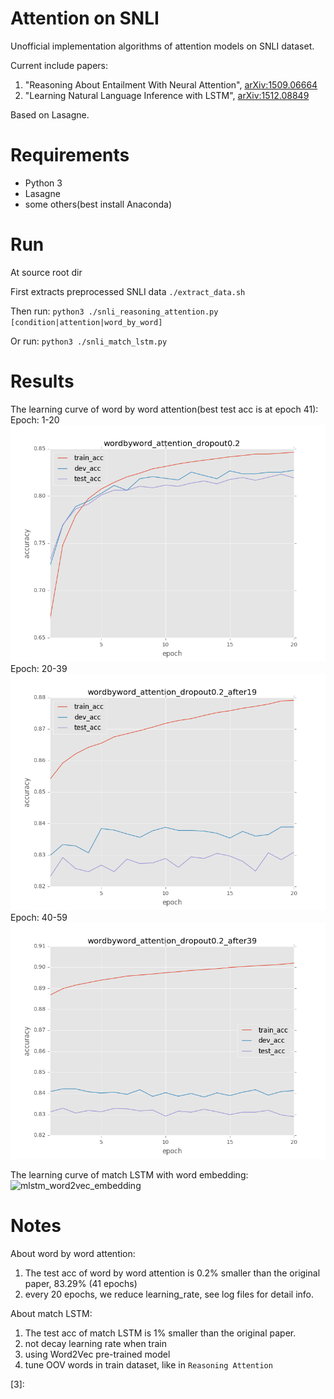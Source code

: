Attention on SNLI
===================
Unofficial implementation algorithms of attention models on SNLI dataset.

Current include papers:

1. "Reasoning About Entailment With Neural Attention", [arXiv:1509.06664][1]
2. "Learning Natural Language Inference with LSTM", [arXiv:1512.08849][2]

Based on Lasagne.


Requirements
===========
* Python 3
* Lasagne
* some others(best install Anaconda)

Run
===
At source root dir

First extracts preprocessed SNLI data
`./extract_data.sh`

Then run:
`python3 ./snli_reasoning_attention.py [condition|attention|word_by_word]`


Or run:
`python3 ./snli_match_lstm.py`


Results
======

The learning curve of word by word attention(best test acc is at epoch 41):
Epoch: 1-20
![wordbyword_attention](./wordbyword_attention_dropout0.2.png)
Epoch: 20-39
![wordbyword_attention20_39](./wordbyword_attention_dropout0.2_after19.png)
Epoch: 40-59
![wordbyword_attention40_59](./wordbyword_attention_dropout0.2_after39.png)

The learning curve of match LSTM with word embedding:
![mlstm_word2vec_embedding](./mlstm_word2vec_embedding.png)

Notes
=====
About word by word attention:

1. The test acc of word by word attention is 0.2% smaller than the original paper, 83.29% (41 epochs)
2. every 20 epochs, we reduce learning_rate, see log files for detail info.


About match LSTM:

1. The test acc of match LSTM is 1% smaller than the original paper.
2. not decay learning rate when train
3. using Word2Vec pre-trained model
4. tune OOV words in train dataset, like in `Reasoning Attention`



[1]: http://arxiv.org/abs/1509.06664
[2]: http://arxiv.org/abs/1512.08849
[3]: 

